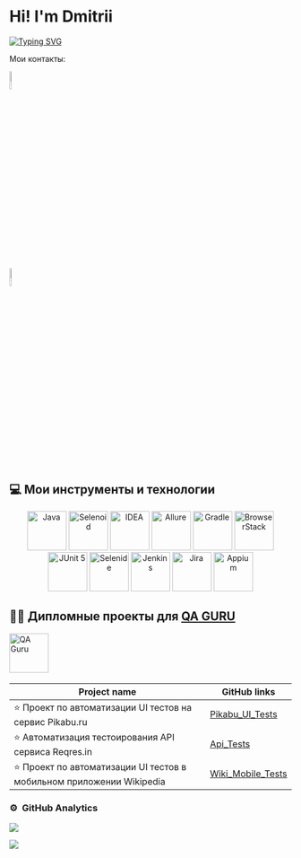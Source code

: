 <h1>Hi! I'm Dmitrii</h1>

[![Typing SVG](https://readme-typing-svg.herokuapp.com?color=%2336BCF7&lines=QA+Engineer)](https://git.io/typing-svg)

Мои контакты:

<a href = "https://t.me/AeroRunner"><img width="9%" title="Telegram" src="media/icons8-telegram.svg"></a>   
<a href = "https://t.me/AeroRunner"><img width="9%" title="Telegram" src="media/icons8-telegram.svg"></a>   

## :computer: Мои инструменты и технологии
 <p align="center">
<a href="https://www.java.com/"><img src="/media/java.svg" width="70" height="70"  alt="Java"/></a>
   <a href="https://aerokube.com/selenoid/"><img src="media/Selenoid.svg" width="70" height="70"  alt="Selenoid"/></a>
<a href="https://www.jetbrains.com/idea/"><img src="media/IJ.svg" width="70" height="70"  alt="IDEA"/></a>
<a href="https://github.com/allure-framework"><img src="media/allure.svg" width="70" height="70"  alt="Allure"/></a>
<a href="https://gradle.org/"><img src="media/gradle.svg" width="70" height="70"  alt="Gradle"/></a>
   <a href="https://www.browserstack.com/"><img src="media/Browserstack.svg" width="70" height="70" alt="BrowserStack" title="BrowserStack"/></a> 
<a href="https://junit.org/junit5/"><img src="media/jUnit5.svg" width="70" height="70"  alt="JUnit 5"/></a>
   <a href="https://www.selenide.org/"><img src="media/Selenide.svg" width="70" height="70" alt="Selenide" title="Selenide"/></a> 
<a href="https://www.jenkins.io/"><img src="media/jenkins.svg" width="70" height="70"  alt="Jenkins"/></a>
<a href="https://www.atlassian.com/software/jira/"><img src="media/Jira.svg" width="70" height="70" alt="Jira" title="Jira"/></a> 
<a href="https://appium.io/docs/en/latest/"><img src="media/appium.svg" width="70" height="70" alt="Appium" title="Appium"/></a> 

</p>

## :man_student: Дипломные проекты для [QA GURU](https://qa.guru/)

<p align="left">  
 <img src="https://avatars.githubusercontent.com/u/65260527?s=200&v=4" title="QA Guru" alt="QA Guru" width="70" height="70"/>&nbsp;
</p>
 
  |      Project name                                                                |                   GitHub links                                   
  |--------------------------------------------------------------------------------- |-----------------------------------------------------------------------|
  |  :star:    Проект по автоматизации UI тестов на сервис Pikabu.ru                 |   [Pikabu_UI_Tests](https://github.com/le-vi-che/UI_Raif_project)     |  
  |  :star:    Автоматизация тестоирования API сервиса Reqres.in                     |   [Api_Tests](https://github.com/le-vi-che/API_project/tree/main)     |  
  |  :star:    Проект по автоматизации UI тестов в мобильном приложении Wikipedia    |   [Wiki_Mobile_Tests](https://github.com/le-vi-che/mobile_project)    |  






### ⚙️ &nbsp;GitHub Analytics

![](https://github-profile-summary-cards.vercel.app/api/cards/repos-per-language?username=le-vi-che&theme=solarized_dark)

![](https://github-profile-summary-cards.vercel.app/api/cards/stats?username=le-vi-che&theme=solarized_dark)


![]()
![]()
![]()
